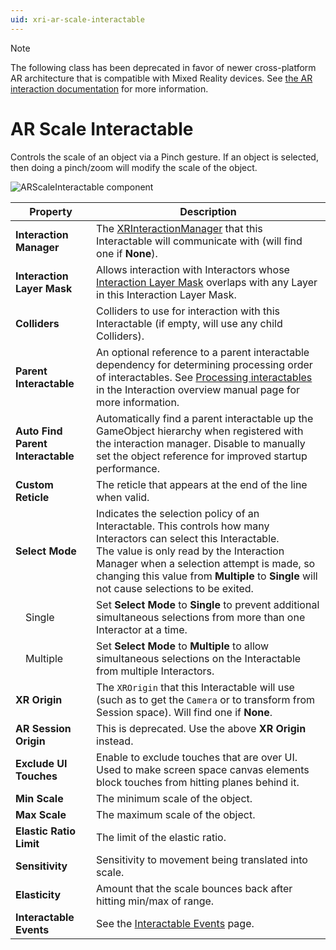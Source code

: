 ```yaml
---
uid: xri-ar-scale-interactable
---
```

> [!NOTE]
> The following class has been deprecated in favor of newer cross-platform AR architecture that is compatible with Mixed Reality devices. See [the AR interaction documentation](ar-interaction-overview.md) for more information.

# AR Scale Interactable

Controls the scale of an object via a Pinch gesture. If an object is selected, then doing a pinch/zoom will modify the scale of the object.

![ARScaleInteractable component](images/ar-scale-interactable.png)

| **Property** | **Description** |
|---|---|
| **Interaction Manager** | The [XRInteractionManager](xr-interaction-manager.md) that this Interactable will communicate with (will find one if **None**). |
| **Interaction Layer Mask** | Allows interaction with Interactors whose [Interaction Layer Mask](interaction-layers.md) overlaps with any Layer in this Interaction Layer Mask. |
| **Colliders** | Colliders to use for interaction with this Interactable (if empty, will use any child Colliders). |
| **Parent Interactable** | An optional reference to a parent interactable dependency for determining processing order of interactables. See [Processing interactables](xref:xri-architecture#processing-interactables) in the Interaction overview manual page for more information. |
| **Auto Find Parent Interactable** | Automatically find a parent interactable up the GameObject hierarchy when registered with the interaction manager. Disable to manually set the object reference for improved startup performance. |
| **Custom Reticle** | The reticle that appears at the end of the line when valid. |
| **Select Mode** | Indicates the selection policy of an Interactable. This controls how many Interactors can select this Interactable.<br />The value is only read by the Interaction Manager when a selection attempt is made, so changing this value from **Multiple** to **Single** will not cause selections to be exited. |
| &emsp;Single | Set **Select Mode** to **Single** to prevent additional simultaneous selections from more than one Interactor at a time. |
| &emsp;Multiple | Set **Select Mode** to **Multiple** to allow simultaneous selections on the Interactable from multiple Interactors. |
| **XR Origin** | The `XROrigin` that this Interactable will use (such as to get the `Camera` or to transform from Session space). Will find one if **None**. |
| **AR Session Origin** | This is deprecated. Use the above **XR Origin** instead. |
| **Exclude UI Touches** | Enable to exclude touches that are over UI. Used to make screen space canvas elements block touches from hitting planes behind it. |
| **Min Scale** | The minimum scale of the object. |
| **Max Scale** | The maximum scale of the object. |
| **Elastic Ratio Limit** | The limit of the elastic ratio. |
| **Sensitivity** | Sensitivity to movement being translated into scale. |
| **Elasticity** | Amount that the scale bounces back after hitting min/max of range. |
| **Interactable Events** | See the [Interactable Events](interactable-events.md) page. |
